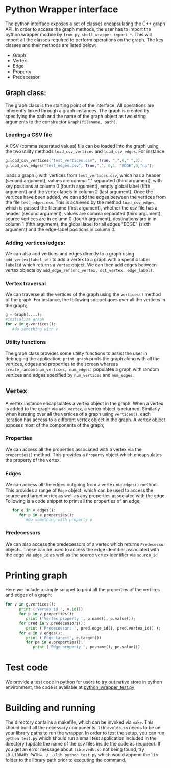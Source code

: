 # Python Wrapper interface
The python interface exposes a set of classes encapsulating the C++ graph API. In order to access the graph methods, the user has to import the python wrapper module by `from py_shell_wrapper import *`. This will import all the classes required to perform operations on the graph. The key classes and their methods are listed below:
* Graph
* Vertex
* Edge
* Property
* Predecessor

## Graph class:
The graph class is the starting point of the interface. All operations are inherently linked through a graph instances. The graph is created by specifying the path and the name of the graph object as two string arguments to the constructor `Graph(filename, path)`.

### Loading a CSV file
A CSV (comma separated values) file can be loaded into the graph using the two utility methods `load_csv_vertices` and `load_csv_edges`. For instance
```python
g.load_csv_vertices("test_vertices.csv", True, ",",0," ",2);
g.load_csv_edges("test_edges.csv", True,",", 0,1, "EDGE",0,"na");
```
loads a graph `g` with vertices from `test_vertices.csv`, which has a header (second argument), values are comma "," separated (third argument), with key positions at column 0 (fourth argument), empty global label (fifth argument) and the vertex labels in column 2 (last argument). Once the vertices have been added, we can add the edges between the vertices from the file `test_edges.csv`. This is achieved by the method `load_csv_edges`, which is passed the filename (first argument), whether the csv file has a header (second argument), values are comma separated (third argument), source vertices are in column 0 (fourth argument), destinations are in in column 1 (fifth argument), the global label for all edges "EDGE" (sixth argument) and the edge-label positions in column 0.

### Adding vertices/edges:
We can also add vertices and edges directly to a graph using `add_vertex(label_id)` to add a vertex to a graph with a specific label `labelid` which returns a `Vertex` object. We can then add edges between vertex objects by `add_edge_ref(src_vertex, dst_vertex, edge_label)`.

### Vertex traversal
We can traverse all the vertices of the graph using the `vertices()` method of the graph. For instance, the following snippet goes over all the vertices in the graph;
```python
g = Graph(....);
#initialize graph
for v in g.vertices():
   #do something with v
```
### Utility functions
The graph class provides some utility functions to assist the user in debugging the application; `print_graph` prints the graph along with all the vertices, edges and properties to the screen whereas `create_random(num_vertices, num_edges)` populates a graph with random vertices and edges specified by `num_vertices` and `num_edges`.

## Vertex
A vertex instance encapsulates a vertex object in the graph. When a vertex is added to the graph via `add_vertex`, a vertex object is returned. Similarly when iterating over all the vertices of a graph using `vertices()`, each iteration has access to a different vertex object in the graph. A vertex object exposes most of the components of the graph;
### Properties
We can access all the properties associated with a vertex via the `properties()` method. This provides a `Property` object which encapsulates the property of the vertex.
### Edges
We can access all the edges outgoing from a vertex via `edges()` method. This provides a range of `Edge` object, which can be used to access the source and target vertex as well as any properties associated with the edge. Following is a code snippet to print all the properties of an edge;
```python
   for e in v.edges():
      for p in e.properties():
         #Do something with property p
```
### Predecessors
We can also access the predecessors of a vertex which returns `Predecessor` objects. These can be used to access the edge identifier associated with the edge via `edge_id` as well as the source vertex identifier via `source_id`
# Printing graph
Here we include a simple snippet to print all the properties of the vertices and edges of a graph:
```python
for v in g.vertices():                                                                            
      print ('Vertex id ', v.id())                                                                      
      for p in v.properties():                                                                      
         print ('Vertex property ', p.name(), p.value());                                                      
      for pred in v.predecessors():                                                                  
         print ('Predecessor: ', pred.edge_id(), pred.vertex_id() );                                        
      for e in v.edges():                                                                            
         print ('Edge target', e.target())                                                                
         for pe in e.properties():                                                                  
            print ('Edge property ', pe.name(), pe.value())            
```

# Test code 
We provide a test code in python for users to try out native store
in python environment, the code is available at [python_wrapper_test.py](docs/ppl/wrapper/python_wrapper_test.py)

# Building and running
The directory contains a makefile, which can be invoked via `make`. This
should build all the necessary components. `libleveldb.so` needs to be
on your library paths to run the wrapper. In order to test the
setup, you can run `python test.py` which should run a small test
application included in the directory (update the name of the csv files
inside the code as required). If you get an error message about
`liblevedb.so` not being found, try `LD_LIBRARY_PATH=../../lib python
test.py` which would append the `lib` folder to the library path prior
to executing the command.
